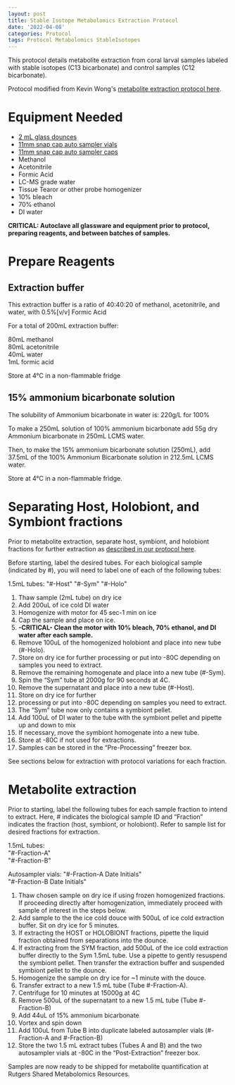 ```yaml
---
layout: post
title: Stable Isotope Metabolomics Extraction Protocol
date: '2022-04-08'
categories: Protocol
tags: Protocol Metabolomics StableIsotopes
---
```


This protocol details metabolite extraction from coral larval samples labeled with stable isotopes (C13 bicarbonate) and control samples (C12 bicarbonate).  

Protocol modified from Kevin Wong's [metabolite extraction protocol here](https://kevinhwong1.github.io/KevinHWong_Notebook/Metabolomics-P-astreoides-sample-prep/).  

# Equipment Needed  

- [2 mL glass dounces](https://www.sigmaaldrich.com/US/en/product/sigma/d8938)  
- [11mm snap cap auto sampler vials](https://www.thermofisher.com/order/catalog/product/6ERV11-03PPC)  
- [11mm snap cap auto sampler caps](https://www.fishersci.com/shop/products/thermo-scientific-sun-sri-11mm-snap-caps-5/p-2363726)  
- Methanol
- Acetonitrile
- Formic Acid
- LC-MS grade water
- Tissue Tearor or other probe homogenizer
- 10% bleach
- 70% ethanol
- DI water

**CRITICAL: Autoclave all glassware and equipment prior to protocol, preparing reagents, and between batches of samples.**  

# Prepare Reagents  

## Extraction buffer  

This extraction buffer is a ratio of 40:40:20 of methanol, acetonitrile, and water, with 0.5%[v/v] Formic Acid    

For a total of 200mL extraction buffer:  

80mL methanol  
80mL acetonitrile  
40mL water  
1mL formic acid  

Store at 4°C in a non-flammable fridge  

## 15% ammonium bicarbonate solution  

The solubility of Ammonium bicarbonate in water is: 220g/L for 100%  

To make a 250mL solution of 100% ammonium bicarbonate add 55g dry Ammonium bicarbonate in 250mL LCMS water.  

Then, to make the 15% ammonium bicarbonate solution (250mL), add 37.5mL of the 100% Ammonium Bicarbonate solution in 212.5mL LCMS water.  

Store at 4°C in a non-flammable fridge.  

# Separating Host, Holobiont, and Symbiont fractions  

Prior to metabolite extraction, separate host, symbiont, and holobiont fractions for further extraction as [described in our protocol here](https://ahuffmyer.github.io/ASH_Putnam_Lab_Notebook/Montipora-capitata-2021-larval-temperature-experiment-sample-processing/). 

Before starting, label the desired tubes. For each biological sample (indicated by #), you will need to label one of each of the following tubes: 

1.5mL tubes: 
"#-Host"
"#-Sym"
"#-Holo"

1. Thaw sample (2mL tube) on dry ice   
2. Add 200uL of ice cold DI water 
3. Homogenize with motor for 45 sec-1 min on ice
4. Cap the sample and place on ice. 
5. **-CRITICAL- Clean the motor with 10% bleach, 70% ethanol, and DI water after each sample.**  
6. Remove 100uL of the homogenized holobiont and place into new tube (#-Holo).  
7. Store on dry ice for further processing or put into -80C depending on samples you need to extract.
8. Remove the remaining homogenate and place into a new tube (#-Sym).
9. Spin the “Sym” tube at 2000g for 90 seconds at 4C. 
10. Remove the supernatant and place into a new tube (#-Host). 
11. Store on dry ice for further
12. processing or put into -80C depending on samples you need to extract. 
13. The “Sym” tube now only contains a symbiont pellet. 
14. Add 100uL of DI water to the tube with the symbiont pellet and pipette up and down to mix 
15. If necessary, move the symbiont homogenate into a new tube.
16. Store at -80C if not used for extractions. 
17. Samples can be stored in the “Pre-Processing” freezer box. 

See sections below for extraction with protocol variations for each fraction.  

# Metabolite extraction  

Prior to starting, label the following tubes for each sample fraction to intend to extract. Here, # indicates the biological sample ID and “Fraction” indicates the fraction (host, symbiont, or holobiont). Refer to sample list for desired fractions for extraction. 

1.5mL tubes:   
"#-Fraction-A"  
"#-Fraction-B"  

Autosampler vials: 
"#-Fraction-A Date Initials"  
"#-Fraction-B Date Initials"  

1. Thaw chosen sample on dry ice if using frozen homogenized fractions. If proceeding directly after homogenization, immediately proceed with sample of interest in the steps below. 
2. Add sample to the the ice cold douce with 500uL of ice cold extraction buffer. Sit on dry ice for 5 minutes.
3. If extracting the HOST or HOLOBIONT fractions, pipette the liquid fraction obtained from separations into the dounce. 
4. If extracting from the SYM fraction, add 500uL of the ice cold extraction buffer directly to the Sym 1.5mL tube. Use a pipette to gently resuspend the symbiont pellet. Then transfer the extraction buffer and suspended symbiont pellet to the dounce. 
5. Homogenize the sample on dry ice for ~1 minute with the douce. 
6. Transfer extract to a new 1.5 mL tube (Tube #-Fraction-A). 
7. Centrifuge for 10 minutes at 15000g at 4C 
8. Remove 500uL of the supernatant to a new 1.5 mL tube (Tube #-Fraction-B)
9. Add 44uL of 15% ammonium bicarbonate 
10. Vortex and spin down
11. Add 100uL from Tube B into duplicate labeled autosampler vials (#-Fraction-A and #-Fraction-B) 
12. Store the two 1.5 mL extract tubes (Tubes A and B) and the two autosampler vials at -80C in the “Post-Extraction” freezer box. 

Samples are now ready to be shipped for metabolite quantification at Rutgers Shared Metabolomics Resources.  
 
  









 
